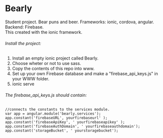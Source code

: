 # Bearly
Student project. Bear puns and beer. Frameworks: ionic, cordova, angular. Backend: Firebase.    
This created with the ionic framework.   

###### Install the project:     
1. Install an empty ionic project called Bearly.  
2. Choose wheter or not to use sass.  
3. Copy the contents of this repo into www.  
4. Set up your own Firebase database and make a "firebase_api_keys.js" in your WWW folder.  
5. ionic serve  

###### The firebase_api_keys.js should contain:  
```
//connects the constants to the services module.  
var app = angular.module('bearly.services');  
app.constant('firebaseURL', yourfirebaseurl' );  
app.constant('firebaseApiKey', ' yourfirebaseapikey' );  
app.constant('firebaseAuthDomain', ' yourfirebaseauthdomain');  
app.constant('storageBucket', ' yourstoragebucket');  
```
